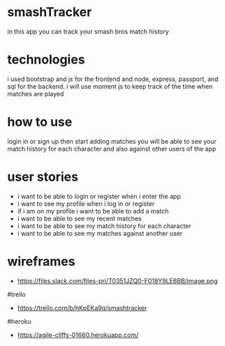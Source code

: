 # smashTracker
 in this app you can track your smash bros match history 
 
# technologies 
i used bootstrap and js for the frontend and node, express, passport, and sql for the backend. i will use moment js to keep track of the time when matches are played

# how to use
login in or sign up then start adding matches
you will be able to see your match history for each character and also against other users of the app

# user stories
- i want to be able to login or register when i enter the app
- i want to see my profile when i log in or register
- if i am on my profile i want to be able to add a match
- i want to be able to see my recent matches
- i want to be able to see my match history for each character 
- i want to be able to see my matches against another user

# wireframes
- https://files.slack.com/files-pri/T0351JZQ0-F018Y9LE6BB/image.png

#trello
- https://trello.com/b/hKpEKa9q/smashtracker

#heroku 
- https://agile-cliffs-01660.herokuapp.com/

